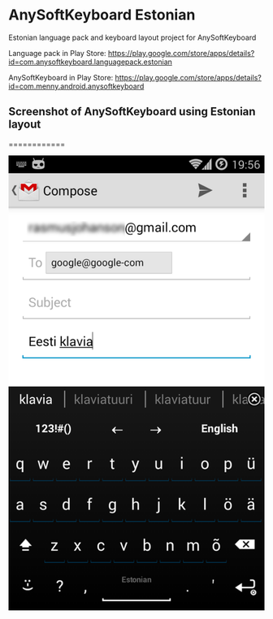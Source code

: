 AnySoftKeyboard Estonian
============

Estonian language pack and keyboard layout project for AnySoftKeyboard

Language pack in Play Store: https://play.google.com/store/apps/details?id=com.anysoftkeyboard.languagepack.estonian

AnySoftKeyboard in Play Store: https://play.google.com/store/apps/details?id=com.menny.android.anysoftkeyboard

## Screenshot of AnySoftKeyboard using Estonian layout
============

![ScreenShot](https://github.com/johanson/AnySoftKeyboardEstonianLanguagePack/blob/master/screen1.png?raw=true)
